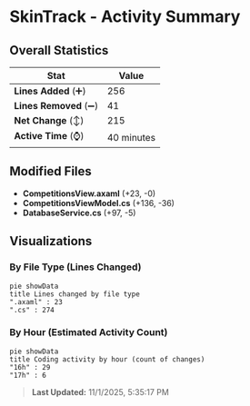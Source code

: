# SkinTrack - Activity Summary 

## Overall Statistics

| Stat                   | Value                                                             |
| ---------------------- | ----------------------------------------------------------------- |
| **Lines Added** (➕)   | 256                                          |
| **Lines Removed** (➖) | 41                                        |
| **Net Change** (↕)    | 215                |
| **Active Time** (⌚)   | 40 minutes |


## Modified Files
- **CompetitionsView.axaml** (+23, -0)
- **CompetitionsViewModel.cs** (+136, -36)
- **DatabaseService.cs** (+97, -5)

## Visualizations

### By File Type (Lines Changed)

```mermaid
pie showData
title Lines changed by file type
".axaml" : 23
".cs" : 274
```

### By Hour (Estimated Activity Count)

```mermaid
pie showData
title Coding activity by hour (count of changes)
"16h" : 29
"17h" : 6
```


> **Last Updated:** 11/1/2025, 5:35:17 PM